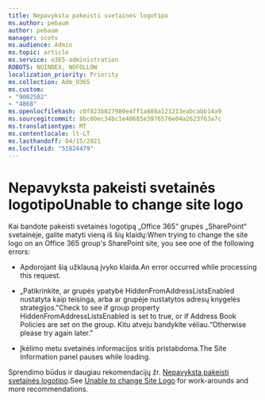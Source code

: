 ```yaml
---
title: Nepavyksta pakeisti svetainės logotipo
ms.author: pebaum
author: pebaum
manager: scotv
ms.audience: Admin
ms.topic: article
ms.service: o365-administration
ROBOTS: NOINDEX, NOFOLLOW
localization_priority: Priority
ms.collection: Adm_O365
ms.custom:
- "9002502"
- "4868"
ms.openlocfilehash: c0f823b827980e4ff1a888a121213eabcabb14a9
ms.sourcegitcommit: 8bc60ec34bc1e40685e3976576e04a2623f63a7c
ms.translationtype: MT
ms.contentlocale: lt-LT
ms.lasthandoff: 04/15/2021
ms.locfileid: "51824479"
---
```

# <a name="unable-to-change-site-logo"></a><span data-ttu-id="bcbcd-102">Nepavyksta pakeisti svetainės logotipo</span><span class="sxs-lookup"><span data-stu-id="bcbcd-102">Unable to change site logo</span></span>

<span data-ttu-id="bcbcd-103">Kai bandote pakeisti svetainės logotipą „Office 365“ grupės „SharePoint“ svetainėje, galite matyti vieną iš šių klaidų:</span><span class="sxs-lookup"><span data-stu-id="bcbcd-103">When trying to change the site logo on an Office 365 group's SharePoint site, you see one of the following errors:</span></span>

- <span data-ttu-id="bcbcd-104">Apdorojant šią užklausą įvyko klaida.</span><span class="sxs-lookup"><span data-stu-id="bcbcd-104">An error occurred while processing this request.</span></span>

- <span data-ttu-id="bcbcd-105">„Patikrinkite, ar grupės ypatybė HiddenFromAddressListsEnabled nustatyta kaip teisinga, arba ar grupėje nustatytos adresų knygelės strategijos.</span><span class="sxs-lookup"><span data-stu-id="bcbcd-105">"Check to see if group property HiddenFromAddressListsEnabled is set to true, or if Address Book Policies are set on the group.</span></span> <span data-ttu-id="bcbcd-106">Kitu atveju bandykite vėliau.“</span><span class="sxs-lookup"><span data-stu-id="bcbcd-106">Otherwise please try again later."</span></span>

- <span data-ttu-id="bcbcd-107">Įkėlimo metu svetainės informacijos sritis pristabdoma.</span><span class="sxs-lookup"><span data-stu-id="bcbcd-107">The Site Information panel pauses while loading.</span></span>

<span data-ttu-id="bcbcd-108">Sprendimo būdus ir daugiau rekomendacijų žr. [Nepavyksta pakeisti svetainės logotipo](https://docs.microsoft.com/sharepoint/troubleshoot/sites/error-when-changing-o365-site-logo).</span><span class="sxs-lookup"><span data-stu-id="bcbcd-108">See [Unable to change Site Logo](https://docs.microsoft.com/sharepoint/troubleshoot/sites/error-when-changing-o365-site-logo) for work-arounds and more recommendations.</span></span>
